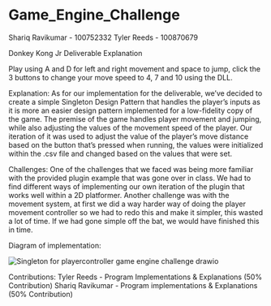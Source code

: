 # Game_Engine_Challenge

Shariq Ravikumar - 100752332
Tyler Reeds - 100870679
 
Donkey Kong Jr Deliverable Explanation

Play using A and D for left and right movement and space to jump, click the 3 buttons to change your move speed to 4, 7 and 10 using the DLL. 

Explanation:
As for our implementation for the deliverable, we’ve decided to create a simple Singleton Design Pattern that handles the player’s inputs as it is more an easier design pattern implemented for a low-fidelity copy of the game. The premise of the game handles player movement and jumping, while also adjusting the values of the movement speed of the player. Our iteration of it was used to adjust the value of the player’s move distance based on the button that’s pressed when running, the values were initialized within the .csv file and changed based on the values that were set.


Challenges:
One of the challenges that we faced was being more familiar with the provided plugin example that was gone over in class. We had to find different ways of implementing our own iteration of the plugin that works well within a 2D platformer. Another challenge was with the movement system, at first we did a way harder way of doing the player movement controller so we had to redo this and make it simpler, this wasted a lot of time. If we had gone simple off the bat, we would have finished this in time. 

Diagram of implementation:

![Singleton for playercontroller game engine challenge drawio](https://github.com/user-attachments/assets/1aeb9b0f-af69-4e26-a510-a3ac2ab23806)


Contributions:
Tyler Reeds - Program Implementations & Explanations (50% Contribution)
Shariq Ravikumar - Program implementations & Explanations (50% Contribution)
